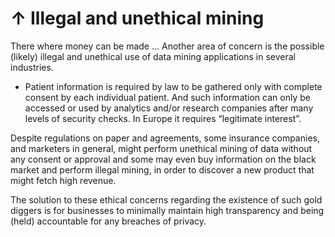 # ↑ Illegal and unethical mining

There where money can be made … Another area of concern is the possible (likely) illegal and unethical use of data mining applications in several industries.

* Patient information is required by law to be gathered only with complete consent by each individual patient. And such information can only be accessed or used by analytics and/or research companies after many levels of security checks. In Europe it requires “legitimate interest”.

Despite regulations on paper and agreements, some insurance companies, and marketers in general, might perform unethical mining of data without any consent or approval and some may even buy information on the black market and perform illegal mining, in order to discover a new product that might fetch high revenue.

The solution to these ethical concerns regarding the existence of such gold diggers is for businesses to minimally maintain high transparency and being (held) accountable for any breaches of privacy.

